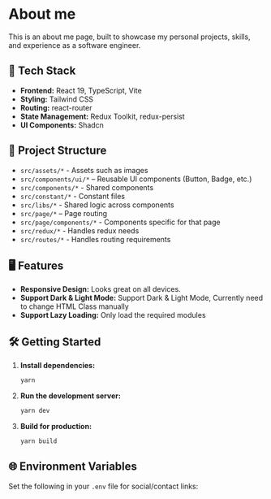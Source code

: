 # About me

This is an about me page, built to showcase my personal projects, skills, and experience as a software engineer.

## 🚀 Tech Stack
- **Frontend:** React 19, TypeScript, Vite
- **Styling:** Tailwind CSS
- **Routing:** react-router
- **State Management:** Redux Toolkit, redux-persist
- **UI Components:** Shadcn

## 📁 Project Structure
- `src/assets/*` - Assets such as images
- `src/components/ui/*` – Reusable UI components (Button, Badge, etc.)
- `src/components/*` - Shared components
- `src/constant/*` - Constant files
- `src/libs/*` - Shared logic across components
- `src/page/*` – Page routing
- `src/page/components/*` - Components specific for that page
- `src/redux/*` - Handles redux needs
- `src/routes/*` - Handles routing requirements

## 🖥️ Features
- **Responsive Design:** Looks great on all devices.
- **Support Dark & Light Mode:** Support Dark & Light Mode, Currently need to change HTML Class manually
- **Support Lazy Loading:** Only load the required modules

## 🛠️ Getting Started
1. **Install dependencies:**
   ```bash
   yarn
   ```
2. **Run the development server:**
   ```bash
   yarn dev
   ```
3. **Build for production:**
   ```bash
   yarn build
   ```

## 🌐 Environment Variables
Set the following in your `.env` file for social/contact links: